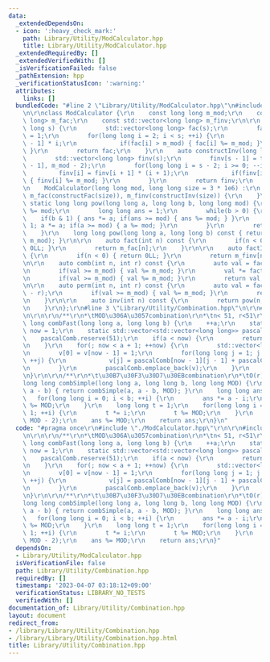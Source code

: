 ```yaml
---
data:
  _extendedDependsOn:
  - icon: ':heavy_check_mark:'
    path: Library/Utility/ModCalculator.hpp
    title: Library/Utility/ModCalculator.hpp
  _extendedRequiredBy: []
  _extendedVerifiedWith: []
  _isVerificationFailed: false
  _pathExtension: hpp
  _verificationStatusIcon: ':warning:'
  attributes:
    links: []
  bundledCode: "#line 2 \"Library/Utility/ModCalculator.hpp\"\n#include <vector>\r\
    \n\r\nclass ModCalculator {\r\n    const long long m_mod;\r\n    const std::vector<long\
    \ long> m_fac;\r\n    const std::vector<long long> m_finv;\r\n\r\n    auto constructFac(long\
    \ long s) {\r\n        std::vector<long long> fac(s);\r\n        fac[0] = fac[1]\
    \ = 1;\r\n        for(long long i = 2; i < s; ++i) {\r\n            fac[i] = fac[i\
    \ - 1] * i;\r\n            if(fac[i] > m_mod) { fac[i] %= m_mod; }\r\n       \
    \ }\r\n        return fac;\r\n    }\r\n    auto constructInv(long long s) {\r\n\
    \        std::vector<long long> finv(s);\r\n        finv[s - 1] = this->pow(m_fac[s\
    \ - 1], m_mod - 2);\r\n        for(long long i = s - 2; i >= 0; --i) {\r\n   \
    \         finv[i] = finv[i + 1] * (i + 1);\r\n            if(finv[i] > m_mod)\
    \ { finv[i] %= m_mod; }\r\n        }\r\n        return finv;\r\n    }\r\npublic:\r\
    \n    ModCalculator(long long mod, long long size = 3 * 1e6) :\r\n        m_mod(mod),\
    \ m_fac(constructFac(size)), m_finv(constructInv(size)) {\r\n    }\r\n\r\n   \
    \ static long long pow(long long a, long long b, long long mod) {\r\n        a\
    \ %= mod;\r\n        long long ans = 1;\r\n        while(b > 0) {\r\n        \
    \    if(b & 1) { ans *= a; if(ans >= mod) { ans %= mod; } }\r\n            b >>=\
    \ 1; a *= a; if(a >= mod) { a %= mod; }\r\n        }\r\n        return ans;\r\n\
    \    }\r\n    long long pow(long long a, long long b) const { return pow(a, b,\
    \ m_mod); }\r\n\r\n    auto fact(int n) const {\r\n        if(n < 0) { return\
    \ 0LL; }\r\n        return m_fac[n];\r\n    }\r\n\r\n    auto factInv(int n) const\
    \ {\r\n        if(n < 0) { return 0LL; }\r\n        return m_finv[n];\r\n    }\r\
    \n\r\n    auto comb(int n, int r) const {\r\n        auto val = fact(n) * factInv(r);\r\
    \n        if(val >= m_mod) { val %= m_mod; }\r\n        val *= factInv(n - r);\r\
    \n        if(val >= m_mod) { val %= m_mod; }\r\n        return val;\r\n    }\r\
    \n\r\n    auto perm(int n, int r) const {\r\n        auto val = fact(n) * factInv(n\
    \ - r);\r\n        if(val >= m_mod) { val %= m_mod; }\r\n        return val;\r\
    \n    }\r\n\r\n    auto inv(int n) const {\r\n        return pow(n, m_mod - 2);\r\
    \n    }\r\n};\r\n#line 3 \"Library/Utility/Combination.hpp\"\n\r\n#line 5 \"Library/Utility/Combination.hpp\"\
    \n\r\n\r\n/**\r\n*\tMOD\u306A\u3057combination\r\n*\tn< 51, r<51\r\n*/\r\nlong\
    \ long combFast(long long a, long long b) {\r\n    ++a;\r\n    static long long\
    \ now = 1;\r\n    static std::vector<std::vector<long long>> pascalComb(1);\r\n\
    \    pascalComb.reserve(51);\r\n    if(a < now) {\r\n        return pascalComb[a][b];\r\
    \n    }\r\n    for(; now < a + 1; ++now) {\r\n        std::vector<long long> v(now);\r\
    \n        v[0] = v[now - 1] = 1;\r\n        for(long long j = 1; j < now - 1;\
    \ ++j) {\r\n            v[j] = pascalComb[now - 1][j - 1] + pascalComb[now - 1][j];\r\
    \n        }\r\n        pascalComb.emplace_back(v);\r\n    }\r\n    return pascalComb[a][b];\r\
    \n}\r\n\r\n/**\r\n*\t\u30B7\u30F3\u30D7\u30EBcombination\r\n*\tO(r)\r\n*/\r\n\
    long long combSimple(long long a, long long b, long long MOD) {\r\n    if(b >\
    \ a - b) { return combSimple(a, a - b, MOD); }\r\n    long long ans = 1;\r\n \
    \   for(long long i = 0; i < b; ++i) {\r\n        ans *= a - i;\r\n        ans\
    \ %= MOD;\r\n    }\r\n    long long t = 1;\r\n    for(long long i = 1; i < b +\
    \ 1; ++i) {\r\n        t *= i;\r\n        t %= MOD;\r\n    }\r\n    ans *= calc.pow(t,\
    \ MOD - 2);\r\n    ans %= MOD;\r\n    return ans;\r\n}\n"
  code: "#pragma once\r\n#include \"./ModCalculator.hpp\"\r\n\r\n#include <vector>\r\
    \n\r\n\r\n/**\r\n*\tMOD\u306A\u3057combination\r\n*\tn< 51, r<51\r\n*/\r\nlong\
    \ long combFast(long long a, long long b) {\r\n    ++a;\r\n    static long long\
    \ now = 1;\r\n    static std::vector<std::vector<long long>> pascalComb(1);\r\n\
    \    pascalComb.reserve(51);\r\n    if(a < now) {\r\n        return pascalComb[a][b];\r\
    \n    }\r\n    for(; now < a + 1; ++now) {\r\n        std::vector<long long> v(now);\r\
    \n        v[0] = v[now - 1] = 1;\r\n        for(long long j = 1; j < now - 1;\
    \ ++j) {\r\n            v[j] = pascalComb[now - 1][j - 1] + pascalComb[now - 1][j];\r\
    \n        }\r\n        pascalComb.emplace_back(v);\r\n    }\r\n    return pascalComb[a][b];\r\
    \n}\r\n\r\n/**\r\n*\t\u30B7\u30F3\u30D7\u30EBcombination\r\n*\tO(r)\r\n*/\r\n\
    long long combSimple(long long a, long long b, long long MOD) {\r\n    if(b >\
    \ a - b) { return combSimple(a, a - b, MOD); }\r\n    long long ans = 1;\r\n \
    \   for(long long i = 0; i < b; ++i) {\r\n        ans *= a - i;\r\n        ans\
    \ %= MOD;\r\n    }\r\n    long long t = 1;\r\n    for(long long i = 1; i < b +\
    \ 1; ++i) {\r\n        t *= i;\r\n        t %= MOD;\r\n    }\r\n    ans *= calc.pow(t,\
    \ MOD - 2);\r\n    ans %= MOD;\r\n    return ans;\r\n}"
  dependsOn:
  - Library/Utility/ModCalculator.hpp
  isVerificationFile: false
  path: Library/Utility/Combination.hpp
  requiredBy: []
  timestamp: '2023-04-07 03:18:12+09:00'
  verificationStatus: LIBRARY_NO_TESTS
  verifiedWith: []
documentation_of: Library/Utility/Combination.hpp
layout: document
redirect_from:
- /library/Library/Utility/Combination.hpp
- /library/Library/Utility/Combination.hpp.html
title: Library/Utility/Combination.hpp
---
```

